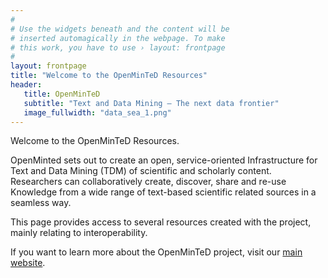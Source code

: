 ```yaml
---
#
# Use the widgets beneath and the content will be
# inserted automagically in the webpage. To make
# this work, you have to use › layout: frontpage
#
layout: frontpage
title: "Welcome to the OpenMinTeD Resources"
header:
   title: OpenMinTeD
   subtitle: "Text and Data Mining – The next data frontier"
   image_fullwidth: "data_sea_1.png"
---
```


Welcome to the OpenMinTeD Resources.

OpenMinted sets out to create an open, service-oriented Infrastructure for Text and Data Mining 
(TDM) of scientific and scholarly content. Researchers can collaboratively create, discover, share 
and re-use Knowledge from a wide range of text-based scientific related sources in a seamless way.

This page provides access to several resources created with the project, mainly relating to
interoperability.

If you want to learn more about the OpenMinTeD project, visit our [main website][1].

[1]: http://openminted.eu